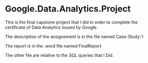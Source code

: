 # Google.Data.Analytics.Project
This is the final capstone project that I did in order to complete the certificate of Data Analytics Issued by Google.

The description of the assignement is in the file named Case-Study-1

The report is in the .word file named FinalReport

The other file are relative to the SQL queries that I Did.

